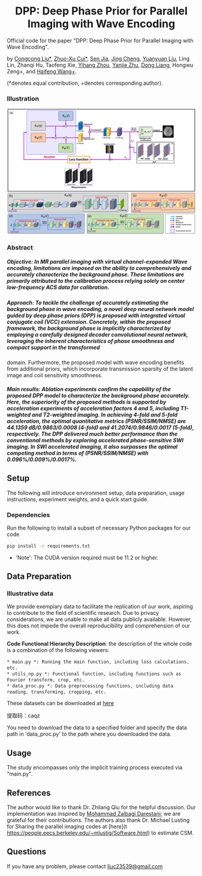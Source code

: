 
<h1 align="center">DPP: Deep Phase Prior for Parallel Imaging with Wave Encoding</h1>


Official code for the paper "DPP: Deep Phase Prior for Parallel Imaging with Wave Encoding".

by [Congcong Liu\*](https://scholar.google.com/citations?user=jGnxZdsAAAAJ&hl=zh-CN), [Zhuo-Xu Cui\*](https://scholar.google.com/citations?user=QZx0xdgAAAAJ&hl=zh-CN), [Sen Jia](https://scholar.google.com/citations?user=aCcLh1oAAAAJ&hl=en), [Jing Cheng](https://scholar.google.com/citations?user=voDu8Y4AAAAJ&hl=zh-CN), [Yuanyuan Liu](https://scholar.google.com/citations?user=Jjf2SSQAAAAJ&hl=zh-CN), Ling Lin, Zhanqi Hu, Taofeng Xie, [Yihang Zhou](https://scholar.google.com/citations?user=l_O7i1oAAAAJ&hl=en), [Yanjie Zhu](https://scholar.google.com/citations?user=X2mIoQ4AAAAJ&hl=en), [Dong Liang](https://scholar.google.com/citations?user=3cAJWoIAAAAJ&hl=zh-CN), Hongwu Zeng+, and [Haifeng Wang\+](https://scholar.google.com/citations?user=Ao4Q2uAAAAAJ&hl=en).

(*denotes equal contribution, +denotes corresponding author).

### Illustration
![](Img/framework.png)

### Abstract 
##### Objective: In MR parallel imaging with virtual channel-expanded Wave encoding, limitations are imposed on the ability to comprehensively and accurately characterize the background phase. These limitations are primarily attributed to the calibration process relying solely on center low-frequency ACS data for calibration. 
##### Approach: To tackle the challenge of accurately estimating the background phase in wave encoding, a novel deep neural network model guided by deep phase priors (DPP) is proposed with integrated virtual conjugate coil (VCC) extension. Concretely, within the proposed framework, the background phase is implicitly characterized by employing a carefully designed decoder convolutional neural network, leveraging the inherent characteristics of phase smoothness and compact support in the transformed
domain. Furthermore, the proposed model with wave encoding benefits from additional priors, which incorporate transmission sparsity of the latent image and coil sensitivity smoothness.
##### Main results: Ablation experiments confirm the capability of the proposed DPP model to characterize the background phase accurately. Here, the superiority of the proposed methods is supported by acceleration experiments of acceleration factors 4 and 5, including T1-weighted and T2-weighted imaging. In achieving 4-fold and 5-fold acceleration, the optimal quantitative metrics (PSNR/SSIM/NMSE) are 44.1359 dB/0.9863/0.0008 (4-fold) and 41.2074/0.9846/0.0017 (5-fold), respectively. The DPP delivered much better performance than the conventional methods by exploring accelerated phase-sensitive SWI imaging. In SWI accelerated imaging, it also surpasses the optimal competing method in terms of (PSNR/SSIM/NMSE) with 0.096%/0.009%/0.0017%.

## Setup
The following will introduce environment setup, data preparation, usage instructions, experiment weights, and a quick start guide. 

### Dependencies
Run the following to install a subset of necessary Python packages for our code
```sh
pip install -r requirements.txt
```
* 'Note': The CUDA version required must be 11.2 or higher.

## Data Preparation

### Illustrative data
We provide exemplary data to facilitate the replication of our work, aspiring to contribute to the field of scientific research. Due to privacy considerations, we are unable to make all data publicly available. However, this does not impede the overall reproducibility and comprehension of our work.

**Code Functional Hierarchy Description**: the description of the whole code is a combination of the following viewers:
    
    * main.py *: Running the main function, including loss calculations, etc.
    * utils_np.py *: Functional function, including functions such as Fourier transform, crop, etc.
    * data_proc.py *: Data preprocessing functions, including data reading, transforming, cropping, etc.
     

These datasets can be downloaded at [here](https://pan.baidu.com/s/1hSL922TcgTWxgomhB0Ailg 
) 

提取码：caqz

You need to download the data to a specified folder and specify the data path in 'data_proc.py' to the path where you downloaded the data.
  
## Usage
The study encompasses only the implicit training process executed via "main.py".

## References
The author would like to thank Dr. Zhilang Qiu for the helpful discussion. Our implementation was inspired by [Mohammad Zalbagi Darestani](https://scholar.google.com/citations?hl=en&user=Vk6qMDcAAAAJ&view_op=list_works); we are grateful for their contributions.
The authors also thank Dr. Michael Lusting for Sharing the parallel imaging codes at [here](t https://people.eecs.berkeley.edu/~mlustig/Software.html) to estimate CSM. 

## Questions

If you have any problem, please contact liuc23539@gmail.com








